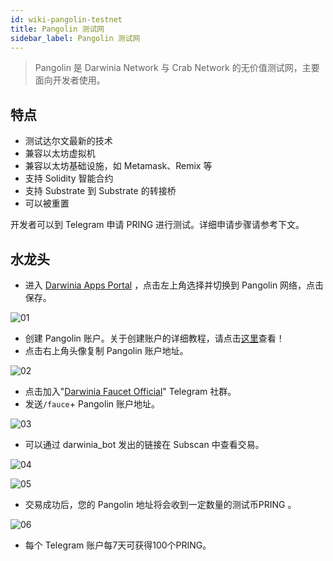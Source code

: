 ```yaml
---
id: wiki-pangolin-testnet
title: Pangolin 测试网
sidebar_label: Pangolin 测试网
---
```


>Pangolin 是 Darwinia Network 与 Crab Network 的无价值测试网，主要面向开发者使用。

## 特点

- 测试达尔文最新的技术
- 兼容以太坊虚拟机
- 兼容以太坊基础设施，如 Metamask、Remix 等
- 支持 Solidity 智能合约
- 支持 Substrate 到 Substrate 的转接桥
- 可以被重置

开发者可以到 Telegram 申请 PRING 进行测试。详细申请步骤请参考下文。

## 水龙头

- 进入 [Darwinia Apps Portal](https://apps.darwinia.network/#/account) ，点击左上角选择并切换到 Pangolin 网络，点击保存。

![01](assets/wiki-pangolin-testnet-01-cn.png)

- 创建 Pangolin 账户。关于创建账户的详细教程，请点击[这里](https://docs.darwinia.network/zh-CN/quick-start-account)查看！
- 点击右上角头像复制 Pangolin 账户地址。

![02](assets/wiki-pangolin-testnet-02-cn.png)

- 点击加入"[Darwinia Faucet Official](https://t.me/darwiniafaucet_official)" Telegram 社群。
- 发送`/fauce`+ Pangolin 账户地址。

![03](assets/wiki-pangolin-testnet-03-cn.png)

- 可以通过 darwinia_bot 发出的链接在 Subscan 中查看交易。

![04](assets/wiki-pangolin-testnet-04-cn.png)

![05](assets/wiki-pangolin-testnet-05-cn.png)

- 交易成功后，您的 Pangolin 地址将会收到一定数量的测试币PRING 。

![06](assets/wiki-pangolin-testnet-06-cn.png)

- 每个 Telegram 账户每7天可获得100个PRING。